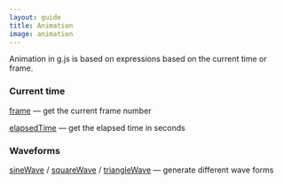 ```yaml
---
layout: guide
title: Animation
image: animation
---
```

Animation in g.js is based on expressions based on the current time or frame.

### Current time

[frame](../ref/frame.html) — get the current frame number

[elapsedTime](../ref/elapsedTime.html) — get the elapsed time in seconds

### Waveforms

[sineWave](../ref/sineWave.html) / [squareWave](../ref/squareWave.html) / [triangleWave](../ref/triangleWave.html) — generate different wave forms
